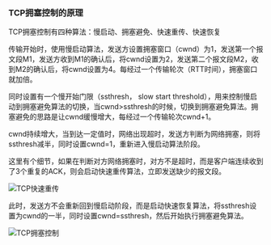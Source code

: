 ### TCP拥塞控制的原理

TCP拥塞控制有四种算法：慢启动、拥塞避免、快速重传、快速恢复

传输开始时，使用慢启动算法，发送方设置拥塞窗口（cwnd）为1，发送第一个报文段M1，发送方收到M1的确认后，将cwnd设置为2，发送第二个报文段M2，收到M2的确认后，将cwnd设置为4。每经过一个传输轮次（RTT时间），拥塞窗口就加倍。

同时设置有一个慢开始门限（ssthresh， slow start threshold），用来控制慢启动到拥塞避免算法的切换，当cwnd>ssthresh的时候，切换到拥塞避免算法。拥塞避免的思路是让cwnd缓慢增大，每经过一个传输轮次cwnd+1。

cwnd持续增大，当到达一定值时，网络出现超时，发送方判断为网络拥塞，则将ssthresh减半，同时设置cwnd=1，重新进入慢启动算法阶段。

这里有个细节，如果在判断对方网络拥塞时，对方不是超时，而是客户端连续收到了3个重复的ACK，则会启动快速重传算法，立即发送缺少的报文段。

![TCP快速重传](/Users/dingsong/github/fk-bilu/计算机网络/TCP快速重传.jpeg)

此时，发送方不会重新回到慢启动阶段，而是启动快速恢复算法，将ssthresh设置为cwnd的一半，同时设置cwnd=ssthresh，然后开始执行拥塞避免算法。

![TCP拥塞控制](/Users/dingsong/github/fk-bilu/计算机网络/TCP拥塞控制.jpeg)